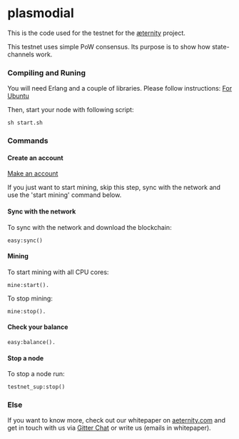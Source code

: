 plasmodial
==========

This is the code used for the testnet for the [æternity](www.aeternity.com) project.

This testnet uses simple PoW consensus. Its purpose is to show how state-channels work.

### Compiling and Runing
You will need Erlang and a couple of libraries. Please follow instructions:
[For Ubuntu](docs/compile.md)

Then, start your node with following script:
```
sh start.sh
```

### Commands
#### Create an account
[Make an account](docs/new_account.md)

If you just want to start mining, skip this step, sync with the network and use the 'start mining' command below.

#### Sync with the network
To sync with the network and download the blockchain: 
```
easy:sync()
```

#### Mining
To start mining with all CPU cores: 
```
mine:start().
```
To stop mining:
```
mine:stop().
```

#### Check your balance
```
easy:balance().
```

#### Stop a node
To stop a node run:
```
testnet_sup:stop()
```


### Else
If you want to know more, check out our whitepaper on [aeternity.com](https://aeternity.com) and get in touch with us via [Gitter Chat](https://gitter.com/aeternity?Lobby) or write us (emails in whitepaper). 
